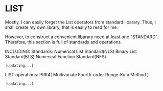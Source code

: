 # LIST

  Mostly, I can easily forget the List operators from standard libarary. Thus, I shall create my own library,
that is easily to read for me.

  However, to construct a convenient libarary need at least one "STANDARD". Therefore, this section is full of
standards and operations.

INCLUDING:
  Standards:
    Numerical List Standard(NLS)
    Binary List Standard(BLS)
    Numerical Function Standard(NFS)
    
    [updating...]
  
  
  LIST operations:
    PRK4( Multivariate Fourth-order Runge-Kuta Method )
    
    [updating...]
